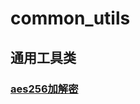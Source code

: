 # common_utils
## 通用工具类

### [aes256加解密](https://github.com/zhijunhong/common_utils/tree/master/aes256)